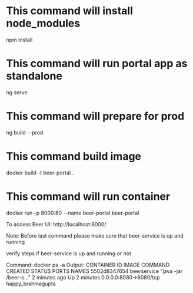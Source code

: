 # This command will install node_modules 
npm install
# This command will run portal app as standalone
ng serve
# This command will prepare for prod
ng build --prod
# This command build image
docker build -t beer-portal .
# This command will run container
docker run -p 8000:80 --name beer-portal beer-portal

To access Beer UI: http://localhost:8000/

Note: Before last command please make sure that beer-service is up and running 

verify steps if beer-service is up and running or not

Command: docker ps -a
Output: CONTAINER ID        IMAGE               COMMAND                  CREATED             STATUS              PORTS                    NAMES
        5502d8347654        beerservice         "java -jar /beer-s..."   2 minutes ago       Up 2 minutes        0.0.0.0:8080->8080/tcp   happy_brahmagupta


